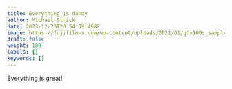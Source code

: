 ```yaml
---
title: Everything is dandy
author: Michael Strick
date: 2023-12-23T20:54:39.498Z
image: https://fujifilm-x.com/wp-content/uploads/2021/01/gfx100s_sample_04_thum-1.jpg
draft: false
weight: 100
labels: []
keywords: []
---
```

Everything is great!